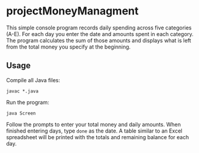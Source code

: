 # projectMoneyManagment

This simple console program records daily spending across five categories (A-E).
For each day you enter the date and amounts spent in each category. The program
calculates the sum of those amounts and displays what is left from the total
money you specify at the beginning.

## Usage

Compile all Java files:

```
javac *.java
```

Run the program:

```
java Screen
```

Follow the prompts to enter your total money and daily amounts. When finished
entering days, type `done` as the date. A table similar to an Excel spreadsheet
will be printed with the totals and remaining balance for each day.

